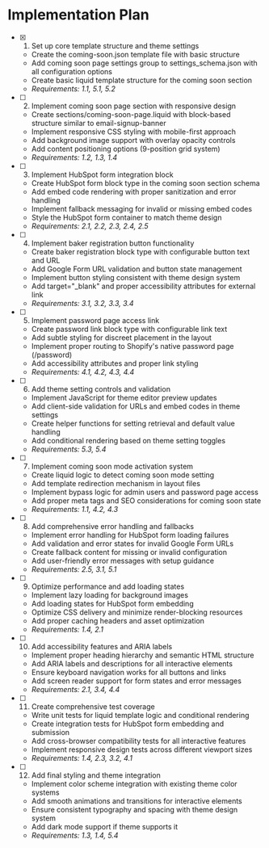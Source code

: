# Implementation Plan

- [x] 1. Set up core template structure and theme settings
  - Create the coming-soon.json template file with basic structure
  - Add coming soon page settings group to settings_schema.json with all configuration options
  - Create basic liquid template structure for the coming soon section
  - _Requirements: 1.1, 5.1, 5.2_

- [ ] 2. Implement coming soon page section with responsive design
  - Create sections/coming-soon-page.liquid with block-based structure similar to email-signup-banner
  - Implement responsive CSS styling with mobile-first approach
  - Add background image support with overlay opacity controls
  - Add content positioning options (9-position grid system)
  - _Requirements: 1.2, 1.3, 1.4_

- [ ] 3. Implement HubSpot form integration block
  - Create HubSpot form block type in the coming soon section schema
  - Add embed code rendering with proper sanitization and error handling
  - Implement fallback messaging for invalid or missing embed codes
  - Style the HubSpot form container to match theme design
  - _Requirements: 2.1, 2.2, 2.3, 2.4, 2.5_

- [ ] 4. Implement baker registration button functionality
  - Create baker registration block type with configurable button text and URL
  - Add Google Form URL validation and button state management
  - Implement button styling consistent with theme design system
  - Add target="_blank" and proper accessibility attributes for external link
  - _Requirements: 3.1, 3.2, 3.3, 3.4_

- [ ] 5. Implement password page access link
  - Create password link block type with configurable link text
  - Add subtle styling for discreet placement in the layout
  - Implement proper routing to Shopify's native password page (/password)
  - Add accessibility attributes and proper link styling
  - _Requirements: 4.1, 4.2, 4.3, 4.4_

- [ ] 6. Add theme setting controls and validation
  - Implement JavaScript for theme editor preview updates
  - Add client-side validation for URLs and embed codes in theme settings
  - Create helper functions for setting retrieval and default value handling
  - Add conditional rendering based on theme setting toggles
  - _Requirements: 5.3, 5.4_

- [ ] 7. Implement coming soon mode activation system
  - Create liquid logic to detect coming soon mode setting
  - Add template redirection mechanism in layout files
  - Implement bypass logic for admin users and password page access
  - Add proper meta tags and SEO considerations for coming soon state
  - _Requirements: 1.1, 4.2, 4.3_

- [ ] 8. Add comprehensive error handling and fallbacks
  - Implement error handling for HubSpot form loading failures
  - Add validation and error states for invalid Google Form URLs
  - Create fallback content for missing or invalid configuration
  - Add user-friendly error messages with setup guidance
  - _Requirements: 2.5, 3.1, 5.1_

- [ ] 9. Optimize performance and add loading states
  - Implement lazy loading for background images
  - Add loading states for HubSpot form embedding
  - Optimize CSS delivery and minimize render-blocking resources
  - Add proper caching headers and asset optimization
  - _Requirements: 1.4, 2.1_

- [ ] 10. Add accessibility features and ARIA labels
  - Implement proper heading hierarchy and semantic HTML structure
  - Add ARIA labels and descriptions for all interactive elements
  - Ensure keyboard navigation works for all buttons and links
  - Add screen reader support for form states and error messages
  - _Requirements: 2.1, 3.4, 4.4_

- [ ] 11. Create comprehensive test coverage
  - Write unit tests for liquid template logic and conditional rendering
  - Create integration tests for HubSpot form embedding and submission
  - Add cross-browser compatibility tests for all interactive features
  - Implement responsive design tests across different viewport sizes
  - _Requirements: 1.4, 2.3, 3.2, 4.1_

- [ ] 12. Add final styling and theme integration
  - Implement color scheme integration with existing theme color systems
  - Add smooth animations and transitions for interactive elements
  - Ensure consistent typography and spacing with theme design system
  - Add dark mode support if theme supports it
  - _Requirements: 1.3, 1.4, 5.4_